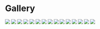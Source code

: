 # Gallery

<img src="https://github.com/StefanPeev/Grazhdanskiy-Shrift/blob/master/images/GrazhdanskiyShrift_03.jpg" />

<img src="https://github.com/StefanPeev/Grazhdanskiy-Shrift/blob/master/images/GrazhdanskiyShrift_04.jpg" />

<img src="https://github.com/StefanPeev/Grazhdanskiy-Shrift/blob/master/images/GrazhdanskiyShrift_01.jpg" />

<img src="https://github.com/StefanPeev/Grazhdanskiy-Shrift/blob/master/images/GrazhdanskiyShrift_02.jpg" />

<img src="https://github.com/StefanPeev/Grazhdanskiy-Shrift/blob/master/images/Geometria-1708.jpg" />

<img src="https://github.com/StefanPeev/Grazhdanskiy-Shrift/blob/master/images/cyrillic_peter.jpg" />

<img src="https://github.com/StefanPeev/Grazhdanskiy-Shrift/blob/master/images/14dae9b62a82.jpg" />

<img src="https://github.com/StefanPeev/Grazhdanskiy-Shrift/blob/master/images/15.jpg" />

<img src="https://github.com/StefanPeev/Grazhdanskiy-Shrift/blob/master/images/51-440-B296-4-V1282341.jpg" />

<img src="https://github.com/StefanPeev/Grazhdanskiy-Shrift/blob/master/images/1091.jpg" />

<img src="https://github.com/StefanPeev/Grazhdanskiy-Shrift/blob/master/uni0410_Grazhdanskiy_Model_01.png" />

<img src="https://github.com/StefanPeev/Grazhdanskiy-Shrift/blob/master/uni0411_Grazhdanskiy_Model_01.png" />

<img src="https://github.com/StefanPeev/Grazhdanskiy-Shrift/blob/master/uni0412_Grazhdanskiy_Model_01.png" />

<img src="https://github.com/StefanPeev/Grazhdanskiy-Shrift/blob/master/uni0413_Grazhdanskiy_Model_01.png" />

<img src="https://github.com/StefanPeev/Grazhdanskiy-Shrift/blob/master/images/uni0416_Grazhdanskiy_Model_01.png" />
